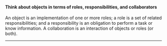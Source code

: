 #### Think about objects in terms of roles, responsibilities, and collaborators
 
An object is an implementation of one or more roles; a role is a set of related responsibilities; and a responsibility is an obligation to perform a task or know information. A collaboration is an interaction of objects or roles (or both).

 ---